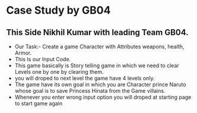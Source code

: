 <h1>Case Study by GB04 </h1>
<h2>This Side Nikhil Kumar with leading Team GB04.</h2>

  <ul>
    <li>Our Task:- Create a game Character with Attributes weapons, health, Armor.</li>
    <li>This Is our Input Code.</li>
    <li>This game basically is Story telling game in which we need to clear Levels one by one by clearing them.</li>
    <li>you will droped to next level the game have 4 levels only.</li>
    <li>The game have its own goal in which you are Character prince Naruto whose goal is to save Princess Hinata from the Game villains.</li>
    <li>Whenever you enter wrong input option you will droped at starting page to start game again</li>
  </ul>

